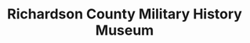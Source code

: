 ---
layout: repo
title: "Richardson County Military History Museum"
id: 11562
permalink: repos/11562/
---